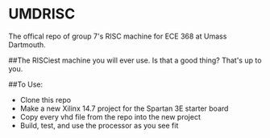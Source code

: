 # UMDRISC
The offical repo of group 7's RISC machine for ECE 368 at Umass Dartmouth.

##The RISCiest machine you will ever use.
Is that a good thing? That's up to you.

##To Use:
* Clone this repo
* Make a new Xilinx 14.7 project for the Spartan 3E starter board
* Copy every vhd file from the repo into the new project
* Build, test, and use the processor as you see fit

